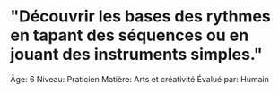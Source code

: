 # "Découvrir les bases des rythmes en tapant des séquences ou en jouant des instruments simples."

Âge: 6
Niveau: Praticien
Matière: Arts et créativité
Évalué par: Humain